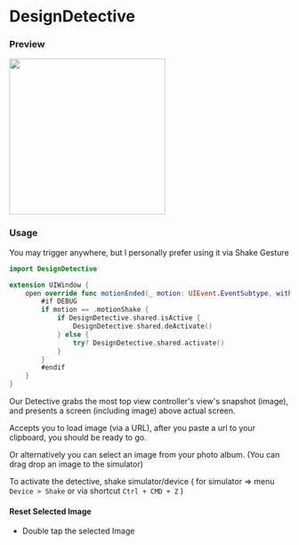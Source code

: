# DesignDetective

### Preview

<img src="../main/Sources/DesignDetective/Demo/demo.gif" height="280"/>

### Usage

You may trigger anywhere, but I personally prefer using it via Shake Gesture

```swift
import DesignDetective

extension UIWindow {
    open override func motionEnded(_ motion: UIEvent.EventSubtype, with event: UIEvent?) {
        #if DEBUG
        if motion == .motionShake {
            if DesignDetective.shared.isActive {
                DesignDetective.shared.deActivate()
            } else {
                try? DesignDetective.shared.activate()
            }
        }
        #endif
    }
}
```

Our Detective grabs the most top view controller's view's snapshot (image), and presents a screen (including image) above actual screen.

Accepts you to load image (via a URL), after you paste a url to your clipboard, you should be ready to go.

Or alternatively you can select an image from your photo album. (You can drag drop an image to the simulator)

To activate the detective, shake simulator/device ( for simulator => menu `Device > Shake`  or via shortcut  `Ctrl + CMD + Z` )

#### Reset Selected Image

* Double tap the selected Image
